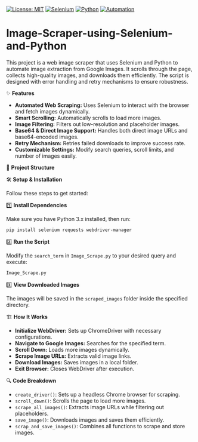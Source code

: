[![License: MIT](https://img.shields.io/badge/License-MIT-yellow.svg)](https://opensource.org/licenses/MIT)
[![Selenium](https://img.shields.io/badge/Selenium-4A29A8?style=for-the-badge&logo=selenium&logoColor=white)](https://www.selenium.dev/)
[![Python](https://img.shields.io/badge/Python-3776AB?style=for-the-badge&logo=python&logoColor=white)](https://www.python.org/)
[![Automation](https://img.shields.io/badge/Automation-007EC7?style=for-the-badge&logo=automation&logoColor=white)](https://en.wikipedia.org/wiki/Automation)

# Image-Scraper-using-Selenium-and-Python

This project is a web image scraper that uses Selenium and Python to automate image extraction from Google Images. It scrolls through the page, collects high-quality images, and downloads them efficiently. The script is designed with error handling and retry mechanisms to ensure robustness.

✨ **Features**

* **Automated Web Scraping:** Uses Selenium to interact with the browser and fetch images dynamically.
* **Smart Scrolling:** Automatically scrolls to load more images.
* **Image Filtering:** Filters out low-resolution and placeholder images.
* **Base64 & Direct Image Support:** Handles both direct image URLs and base64-encoded images.
* **Retry Mechanism:** Retries failed downloads to improve success rate.
* **Customizable Settings:** Modify search queries, scroll limits, and number of images easily.

📂 **Project Structure**

🛠️ **Setup & Installation**

Follow these steps to get started:

1️⃣ **Install Dependencies**

Make sure you have Python 3.x installed, then run:

```bash
pip install selenium requests webdriver-manager
```
2️⃣ **Run the Script**

Modify the `search_term` in `Image_Scrape.py` to your desired query and execute:

```bash
Image_Scrape.py
```

3️⃣ **View Downloaded Images**

The images will be saved in the `scraped_images` folder inside the specified directory.

🏗️ **How It Works**

- **Initialize WebDriver:** Sets up ChromeDriver with necessary configurations.
- **Navigate to Google Images:** Searches for the specified term.
- **Scroll Down:** Loads more images dynamically.
- **Scrape Image URLs:** Extracts valid image links.
- **Download Images:** Saves images in a local folder.
- **Exit Browser:** Closes WebDriver after execution.

🔍 **Code Breakdown**

- `create_driver()`: Sets up a headless Chrome browser for scraping.
- `scroll_down()`: Scrolls the page to load more images.
- `scrape_all_images()`: Extracts image URLs while filtering out placeholders.
- `save_image()`: Downloads images and saves them efficiently.
- `scrap_and_save_images()`: Combines all functions to scrape and store images.
